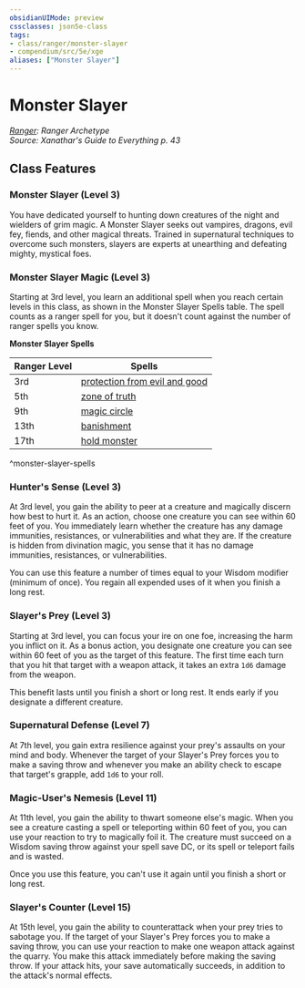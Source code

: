 ```yaml
---
obsidianUIMode: preview
cssclasses: json5e-class
tags:
- class/ranger/monster-slayer
- compendium/src/5e/xge
aliases: ["Monster Slayer"]
---
```

# Monster Slayer
*[Ranger](ranger.md): Ranger Archetype*  
*Source: Xanathar's Guide to Everything p. 43*  


## Class Features

### Monster Slayer (Level 3)

You have dedicated yourself to hunting down creatures of the night and wielders of grim magic. A Monster Slayer seeks out vampires, dragons, evil fey, fiends, and other magical threats. Trained in supernatural techniques to overcome such monsters, slayers are experts at unearthing and defeating mighty, mystical foes.

### Monster Slayer Magic (Level 3)

Starting at 3rd level, you learn an additional spell when you reach certain levels in this class, as shown in the Monster Slayer Spells table. The spell counts as a ranger spell for you, but it doesn't count against the number of ranger spells you know.

**Monster Slayer Spells**

| Ranger Level | Spells |
|--------------|--------|
| 3rd | [protection from evil and good](/compendium/spells/protection-from-evil-and-good.md) |
| 5th | [zone of truth](/compendium/spells/zone-of-truth.md) |
| 9th | [magic circle](/compendium/spells/magic-circle.md) |
| 13th | [banishment](/compendium/spells/banishment.md) |
| 17th | [hold monster](/compendium/spells/hold-monster.md) |
^monster-slayer-spells

### Hunter's Sense (Level 3)

At 3rd level, you gain the ability to peer at a creature and magically discern how best to hurt it. As an action, choose one creature you can see within 60 feet of you. You immediately learn whether the creature has any damage immunities, resistances, or vulnerabilities and what they are. If the creature is hidden from divination magic, you sense that it has no damage immunities, resistances, or vulnerabilities.

You can use this feature a number of times equal to your Wisdom modifier (minimum of once). You regain all expended uses of it when you finish a long rest.

### Slayer's Prey (Level 3)

Starting at 3rd level, you can focus your ire on one foe, increasing the harm you inflict on it. As a bonus action, you designate one creature you can see within 60 feet of you as the target of this feature. The first time each turn that you hit that target with a weapon attack, it takes an extra `1d6` damage from the weapon.

This benefit lasts until you finish a short or long rest. It ends early if you designate a different creature.

### Supernatural Defense (Level 7)

At 7th level, you gain extra resilience against your prey's assaults on your mind and body. Whenever the target of your Slayer's Prey forces you to make a saving throw and whenever you make an ability check to escape that target's grapple, add `1d6` to your roll.

### Magic-User's Nemesis (Level 11)

At 11th level, you gain the ability to thwart someone else's magic. When you see a creature casting a spell or teleporting within 60 feet of you, you can use your reaction to try to magically foil it. The creature must succeed on a Wisdom saving throw against your spell save DC, or its spell or teleport fails and is wasted.

Once you use this feature, you can't use it again until you finish a short or long rest.

### Slayer's Counter (Level 15)

At 15th level, you gain the ability to counterattack when your prey tries to sabotage you. If the target of your Slayer's Prey forces you to make a saving throw, you can use your reaction to make one weapon attack against the quarry. You make this attack immediately before making the saving throw. If your attack hits, your save automatically succeeds, in addition to the attack's normal effects.